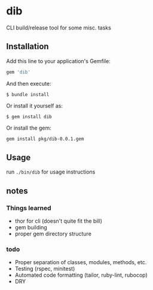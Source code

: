 # dib

CLI build/release tool for some misc. tasks

## Installation

Add this line to your application's Gemfile:

```ruby
gem 'dib'
```

And then execute:

    $ bundle install

Or install it yourself as:

    $ gem install dib

Or install the gem:

```bash
gem install pkg/dib-0.0.1.gem
```

## Usage

run `./bin/dib` for usage instructions

## notes

### Things learned
* thor for cli (doesn't quite fit the bill)
* gem building
* proper gem directory structure

### todo
* Proper separation of classes, modules, methods, etc.
* Testing (rspec, minitest)
* Automated code formatting (tailor, ruby-lint, rubocop)
* DRY
